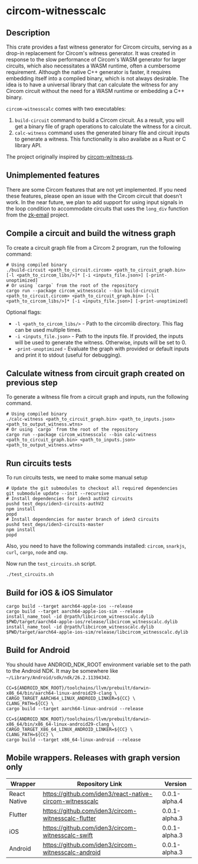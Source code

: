 # circom-witnesscalc

## Description

This crate provides a fast witness generator for Circom circuits, serving as a drop-in replacement for Circom's witness generator.
It was created in response to the slow performance of Circom's WASM generator for larger circuits, which also necessitates a WASM runtime, often a cumbersome requirement.
Although the native C++ generator is faster, it requires embedding itself into a compiled binary, which is not always desirable.
The idea is to have a universal library that can calculate the witness for any Circom circuit without the need for a WASM runtime or embedding a C++ binary.

`circom-witnesscalc` comes with two executables:

1. `build-circuit` command to build a Circom circuit. As a result, you will get a binary file of graph operations to calculate the witness for a circuit.
2. `calc-witness` command uses the generated binary file and circuit inputs to generate a witness. This functionality is also availabe as a Rust or C library API.

The project originally inspired by [circom-witness-rs](https://github.com/philsippl/circom-witness-rs).

## Unimplemented features

There are some Circom features that are not yet implemented. If you need these features,
please open an issue with the Circom circuit that doesn't work.
In the near future, we plan to add support for using input signals in the loop condition to accommodate circuits that uses the `long_div` function from the [zk-email](https://github.com/zkemail/zk-email-verify/blob/8685d35f9137ea566e0a07f6609fde0123d15f51/packages/circuits/lib/bigint-func.circom#L169) project.

## Compile a circuit and build the witness graph

To create a circuit graph file from a Circom 2 program, run the following command:

```shell
# Using compiled binary
./build-circuit <path_to_circuit.circom> <path_to_circuit_graph.bin> [-l <path_to_circom_libs/>]* [-i <inputs_file.json>] [-print-unoptimized]
# Or using `cargo` from the root of the repository
cargo run --package circom_witnesscalc --bin build-circuit <path_to_circuit.circom> <path_to_circuit_graph.bin> [-l <path_to_circom_libs/>]* [-i <inputs_file.json>] [-print-unoptimized]
```

Optional flags:

* `-l <path_to_circom_libs/>` - Path to the circomlib directory. This flag can be used multiple times.
* `-i <inputs_file.json>` - Path to the inputs file. If provided, the inputs will be used to generate the witness. Otherwise, inputs will be set to 0.
* `-print-unoptimized` - Evaluate the graph with provided or default inputs and print it to stdout (useful for debugging).

## Calculate witness from circuit graph created on previous step

To generate a witness file from a circuit graph and inputs, run the following command.

```shell
# Using compiled binary
./calc-witness <path_to_circuit_graph.bin> <path_to_inputs.json> <path_to_output_witness.wtns>
# Or using `cargo` from the root of the repository
cargo run --package circom_witnesscalc --bin calc-witness <path_to_circuit_graph.bin> <path_to_inputs.json> <path_to_output_witness.wtns>
```

## Run circuits tests

To run circuits tests, we need to make some manual setup

```shell
# Update the git submodules to checkout all required dependencies
git submodule update --init --recursive
# Install dependencies for iden3 authV2 circuits
pushd test_deps/iden3-circuits-authV2
npm install
popd
# Install dependencies for master branch of iden3 circuits
pushd test_deps/iden3-circuits-master
npm install
popd
```

Also, you need to have the following commands installed: `circom`, `snarkjs`,
`curl`, `cargo`, `node` and `cmp`.

Now run the `test_circuits.sh` script.

```shell
./test_circuits.sh
```

## Build for iOS & iOS Simulator

```shell
cargo build --target aarch64-apple-ios --release
cargo build --target aarch64-apple-ios-sim --release
install_name_tool -id @rpath/libcircom_witnesscalc.dylib $PWD/target/aarch64-apple-ios/release/libcircom_witnesscalc.dylib
install_name_tool -id @rpath/libcircom_witnesscalc.dylib $PWD/target/aarch64-apple-ios-sim/release/libcircom_witnesscalc.dylib
```

## Build for Android

You should have ANDROID_NDK_ROOT environment variable set to the path to the Android NDK.
It may be somewhere like `~/Library/Android/sdk/ndk/26.2.11394342`.

```shell
CC=${ANDROID_NDK_ROOT}/toolchains/llvm/prebuilt/darwin-x86_64/bin/aarch64-linux-android29-clang \
CARGO_TARGET_AARCH64_LINUX_ANDROID_LINKER=${CC} \
CLANG_PATH=${CC} \
cargo build --target aarch64-linux-android --release

CC=${ANDROID_NDK_ROOT}/toolchains/llvm/prebuilt/darwin-x86_64/bin/x86_64-linux-android29-clang \
CARGO_TARGET_X86_64_LINUX_ANDROID_LINKER=${CC} \
CLANG_PATH=${CC} \
cargo build --target x86_64-linux-android --release
```


## Mobile wrappers. Releases with graph version only
| Wrapper      | Repository Link                         | Version |
| ------------ |-----------------------------------------| ------- |
| React Native | https://github.com/iden3/react-native-circom-witnesscalc | 0.0.1-alpha.4 |
| Flutter      | https://github.com/iden3/circom-witnesscalc-flutter | 0.0.1-alpha.3 |
| iOS          | https://github.com/iden3/circom-witnesscalc-swift | 0.0.1-alpha.3 |
| Android      | https://github.com/iden3/circom-witnesscalc-android | 0.0.1-alpha.3 |
